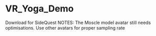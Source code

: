 # VR_Yoga_Demo
Download for SideQuest
NOTES:   The Moscle model avatar still needs optimisations. Use other avatars for proper sampling rate
